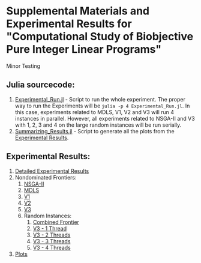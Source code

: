 # Supplemental Materials and Experimental Results for "Computational Study of Biobjective Pure Integer Linear Programs" #

Minor Testing

## Julia sourcecode: ##

1. [Experimental_Run.jl](https://github.com/aritrasep/MOO_JA_2_Sup.jl/tree/master/src/Experimental_Run.jl) - Script to run the whole experiment. The proper way to run the Experiments will be `julia -p 4 Experimental_Run.jl`. In this case, experiments related to MDLS, V1, V2 and V3 will run 4 instances in parallel. However, all experiments related to NSGA-II and V3 with 1, 2, 3 and 4 on the large random instances will be run serially.
2. [Summarizing_Results.jl](https://github.com/aritrasep/MOO_JA_2_Sup.jl/tree/master/src/Summarizing_Results.jl) - Script to generate all the plots from the [Experimental Results](https://github.com/aritrasep/MOO_JA_2_Sup.jl/blob/master/results/Experimental_Results.csv).

## Experimental Results: ##

1. [Detailed Experimental Results](https://github.com/aritrasep/MOO_JA_2_Sup.jl/blob/master/results/Experimental_Results.csv)
2. Nondominated Frontiers:
	1. [NSGA-II](https://github.com/aritrasep/MOO_JA_2_Sup.jl/tree/master/results/non_dom_sols/NSGA-II/)
	2. [MDLS](https://github.com/aritrasep/MOO_JA_2_Sup.jl/tree/master/results/non_dom_sols/MDLS/)
	3. [V1](https://github.com/aritrasep/MOO_JA_2_Sup.jl/tree/master/results/non_dom_sols/V1/)
	4. [V2](https://github.com/aritrasep/MOO_JA_2_Sup.jl/tree/master/results/non_dom_sols/V2/)
	5. [V3](https://github.com/aritrasep/MOO_JA_2_Sup.jl/tree/master/results/non_dom_sols/V3/)
	6. Random Instances:
		1. [Combined Frontier](https://github.com/aritrasep/MOO_JA_2_Sup.jl/tree/master/results/non_dom_sols/BOKP_Aritra_Instances/Combined_Frontier/)
		2. [V3 - 1 Thread](https://github.com/aritrasep/MOO_JA_2_Sup.jl/tree/master/results/non_dom_sols/BOKP_Aritra_Instances/Thread_1/)
		3. [V3 - 2 Threads](https://github.com/aritrasep/MOO_JA_2_Sup.jl/tree/master/results/non_dom_sols/BOKP_Aritra_Instances/Thread_2/)
		4. [V3 - 3 Threads](https://github.com/aritrasep/MOO_JA_2_Sup.jl/tree/master/results/non_dom_sols/BOKP_Aritra_Instances/Thread_3/)
		5. [V3 - 4 Threads](https://github.com/aritrasep/MOO_JA_2_Sup.jl/tree/master/results/non_dom_sols/BOKP_Aritra_Instances/Thread_4/)
3. [Plots](https://github.com/aritrasep/MOO_JA_2_Sup.jl/tree/master/plots/)
